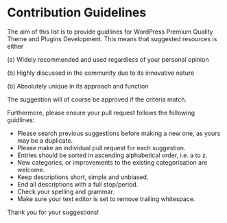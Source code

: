 # Contribution Guidelines

The aim of this list is to provide guidlines for WordPress Premium Quality Theme and Plugins Development. 
This means that suggested resources is either

(a) Widely recommended and used regardless of your personal opinion

(b) Highly discussed in the community due to its innovative nature

(b) Absolutely unique in its approach and function

The suggestion will of course be approved if the criteria match.

Furthermore, please ensure your pull request follows the following guidlines:

* Please search previous suggestions before making a new one, as yours may be a duplicate.
* Please make an individual pull request for each suggestion.
* Entries should be sorted in ascending alphabetical order, i.e. a to z.
* New categories, or improvements to the existing categorisation are welcome.
* Keep descriptions short, simple and unbiased. 
* End all descriptions with a full stop/period.
* Check your spelling and grammar.
* Make sure your text editor is set to remove trailing whitespace.

Thank you for your suggestions!

